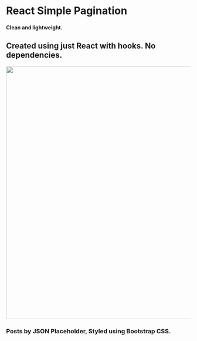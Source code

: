 # React Simple Pagination
#### Clean and lightweight.

## Created using just React with hooks. No dependencies.

<img src="https://media.giphy.com/media/d7eaTpebXtvqKoV8Dy/giphy.gif" width="960" height="688" />

### Posts by JSON Placeholder, Styled using Bootstrap CSS.

